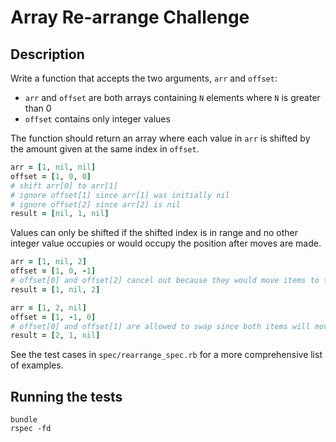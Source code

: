 # Array Re-arrange Challenge

## Description

Write a function that accepts the two arguments, `arr` and `offset`:

- `arr` and `offset` are both arrays containing `N` elements where `N` is greater than 0
- `offset` contains only integer values

The function should return an array where each value in `arr` is shifted by the amount given at the same index in `offset`.

```ruby
arr = [1, nil, nil]
offset = [1, 0, 0]
# shift arr[0] to arr[1]
# ignore offset[1] since arr[1] was initially nil
# ignore offset[2] since arr[2] is nil
result = [nil, 1, nil]
```

Values can only be shifted if the shifted index is in range and no other integer value occupies or would occupy the position after moves are made.

```ruby
arr = [1, nil, 2]
offset = [1, 0, -1]
# offset[0] and offset[2] cancel out because they would move items to the same index
result = [1, nil, 2]

arr = [1, 2, nil]
offset = [1, -1, 0]
# offset[0] and offset[1] are allowed to swap since both items will move
result = [2, 1, nil]

```

See the test cases in `spec/rearrange_spec.rb` for a more comprehensive list of examples.

## Running the tests

    bundle
    rspec -fd
